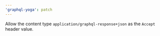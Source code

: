 ```yaml
---
'graphql-yoga': patch
---
```


Allow the content type `application/graphql-response+json` as the `Accept` header value.
